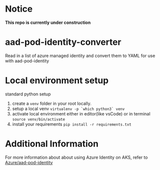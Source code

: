 # Notice
**This repo is currently under construction**

# aad-pod-identity-converter
Read in a list of azure managed identity and convert them to YAML for use with aad-pod-identity

# Local environment setup
standard python setup
1. create a ```venv``` folder in your root locally.
2. setup a local venv ```virtualenv -p `which python3` venv```
3. activate local environment either in editor(like vsCode) or in terminal ```source venv/bin/activate```
4. install your requirements ```pip install -r requirements.txt```

# Additional Information
For more information about about using Azure Identity on AKS, refer to [Azure/aad-pod-identity](https://github.com/Azure/aad-pod-identity)